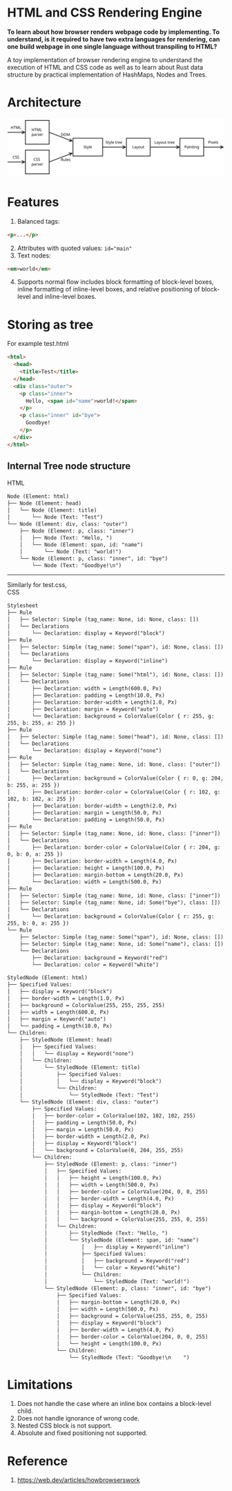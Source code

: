 # HTML and CSS Rendering Engine
<p><strong>To learn about how browser renders webpage code by implementing. To understand, is it required to have two extra languages for rendering, can one build webpage in one single language without transpiling to HTML?</strong></p><p>
A toy implementation of browser rendering engine to understand the execution of HTML and CSS code as well as to learn about Rust data structure by practical implementation of HashMaps, Nodes and Trees.</p>

# Architecture

<img src="diagram/pipeline.svg"/>

# Features
1. Balanced tags: 
```html 
<p>...</p>
```
2. Attributes with quoted values: `id="main"`
3. Text nodes: 
```html
<em>world</em>
```
4. Supports normal flow includes block formatting of block-level boxes, inline formatting of inline-level boxes, and relative positioning of block-level and inline-level boxes.

# Storing as tree
For example test.html
```html
<html>
  <head>
    <title>Test</title>
  </head>
  <div class="outer">
    <p class="inner">
      Hello, <span id="name">world!</span>
    </p>
    <p class="inner" id="bye">
      Goodbye!
    </p>
  </div>
</html>
```
## Internal Tree node structure
HTML
```
Node (Element: html)
├── Node (Element: head)
│   └── Node (Element: title)
│       └── Node (Text: "Test")
└── Node (Element: div, class: "outer")
    ├── Node (Element: p, class: "inner")
    │   ├── Node (Text: "Hello, ")
    │   └── Node (Element: span, id: "name")
    │       └── Node (Text: "world!")
    └── Node (Element: p, class: "inner", id: "bye")
        └── Node (Text: "Goodbye!\n")
```
<hr>

Similarly for test.css,<br>
CSS
```
Stylesheet
├── Rule
│   ├── Selector: Simple (tag_name: None, id: None, class: [])
│   └── Declarations
│       └── Declaration: display = Keyword("block")
├── Rule
│   ├── Selector: Simple (tag_name: Some("span"), id: None, class: [])
│   └── Declarations
│       └── Declaration: display = Keyword("inline")
├── Rule
│   ├── Selector: Simple (tag_name: Some("html"), id: None, class: [])
│   └── Declarations
│       ├── Declaration: width = Length(600.0, Px)
│       ├── Declaration: padding = Length(10.0, Px)
│       ├── Declaration: border-width = Length(1.0, Px)
│       ├── Declaration: margin = Keyword("auto")
│       └── Declaration: background = ColorValue(Color { r: 255, g: 255, b: 255, a: 255 })
├── Rule
│   ├── Selector: Simple (tag_name: Some("head"), id: None, class: [])
│   └── Declarations
│       └── Declaration: display = Keyword("none")
├── Rule
│   ├── Selector: Simple (tag_name: None, id: None, class: ["outer"])
│   └── Declarations
│       ├── Declaration: background = ColorValue(Color { r: 0, g: 204, b: 255, a: 255 })
│       ├── Declaration: border-color = ColorValue(Color { r: 102, g: 102, b: 102, a: 255 })
│       ├── Declaration: border-width = Length(2.0, Px)
│       ├── Declaration: margin = Length(50.0, Px)
│       └── Declaration: padding = Length(50.0, Px)
├── Rule
│   ├── Selector: Simple (tag_name: None, id: None, class: ["inner"])
│   └── Declarations
│       ├── Declaration: border-color = ColorValue(Color { r: 204, g: 0, b: 0, a: 255 })
│       ├── Declaration: border-width = Length(4.0, Px)
│       ├── Declaration: height = Length(100.0, Px)
│       ├── Declaration: margin-bottom = Length(20.0, Px)
│       └── Declaration: width = Length(500.0, Px)
├── Rule
│   ├── Selector: Simple (tag_name: None, id: None, class: ["inner"])
│   ├── Selector: Simple (tag_name: None, id: Some("bye"), class: [])
│   └── Declarations
│       └── Declaration: background = ColorValue(Color { r: 255, g: 255, b: 0, a: 255 })
└── Rule
    ├── Selector: Simple (tag_name: Some("span"), id: None, class: [])
    ├── Selector: Simple (tag_name: None, id: Some("name"), class: [])
    └── Declarations
        ├── Declaration: background = Keyword("red")
        └── Declaration: color = Keyword("white")

```
```
StyledNode (Element: html)
├── Specified Values:
│   ├── display = Keyword("block")
│   ├── border-width = Length(1.0, Px)
│   ├── background = ColorValue(255, 255, 255, 255)
│   ├── width = Length(600.0, Px)
│   ├── margin = Keyword("auto")
│   └── padding = Length(10.0, Px)
└── Children:
    ├── StyledNode (Element: head)
    │   ├── Specified Values:
    │   │   └── display = Keyword("none")
    │   └── Children:
    │       └── StyledNode (Element: title)
    │           ├── Specified Values:
    │           │   └── display = Keyword("block")
    │           └── Children:
    │               └── StyledNode (Text: "Test")
    └── StyledNode (Element: div, class: "outer")
        ├── Specified Values:
        │   ├── border-color = ColorValue(102, 102, 102, 255)
        │   ├── padding = Length(50.0, Px)
        │   ├── margin = Length(50.0, Px)
        │   ├── border-width = Length(2.0, Px)
        │   ├── display = Keyword("block")
        │   └── background = ColorValue(0, 204, 255, 255)
        └── Children:
            ├── StyledNode (Element: p, class: "inner")
            │   ├── Specified Values:
            │   │   ├── height = Length(100.0, Px)
            │   │   ├── width = Length(500.0, Px)
            │   │   ├── border-color = ColorValue(204, 0, 0, 255)
            │   │   ├── border-width = Length(4.0, Px)
            │   │   ├── display = Keyword("block")
            │   │   ├── margin-bottom = Length(20.0, Px)
            │   │   └── background = ColorValue(255, 255, 0, 255)
            │   └── Children:
            │       ├── StyledNode (Text: "Hello, ")
            │       └── StyledNode (Element: span, id: "name")
            │           │   ├── display = Keyword("inline")
            │           ├── Specified Values:
            │           │   ├── background = Keyword("red")
            │           │   └── color = Keyword("white")
            │           └── Children:
            │               └── StyledNode (Text: "world!")
            └── StyledNode (Element: p, class: "inner", id: "bye")
                ├── Specified Values:
                │   ├── margin-bottom = Length(20.0, Px)
                │   ├── width = Length(500.0, Px)
                │   ├── background = ColorValue(255, 255, 0, 255)
                │   ├── display = Keyword("block")
                │   ├── border-width = Length(4.0, Px)
                │   ├── border-color = ColorValue(204, 0, 0, 255)
                │   └── height = Length(100.0, Px)
                └── Children:
                    └── StyledNode (Text: "Goodbye!\n    ")

```

# Limitations
1. Does not handle the case where an inline box contains a block-level child.
2. Does not handle ignorance of wrong code.
3. Nested CSS block is not support.
4. Absolute and fixed positioning not supported.


# Reference
1. https://web.dev/articles/howbrowserswork